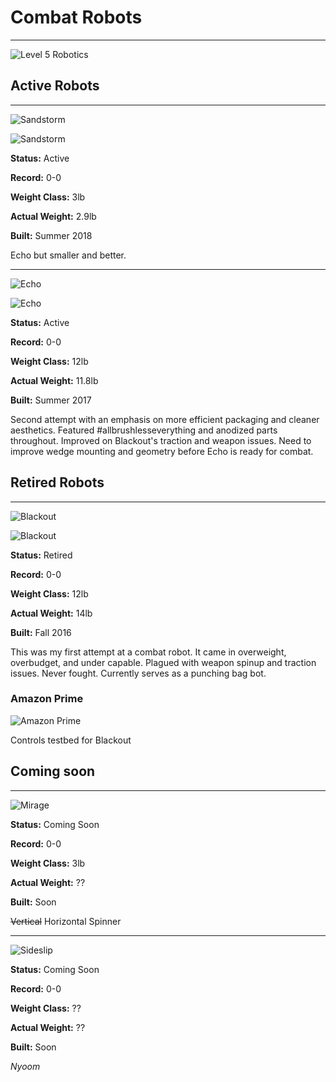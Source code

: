 # Combat Robots

---

![](https://i.imgur.com/KR5Z5Yo.png "Level 5 Robotics") 


## Active Robots

---

![](https://i.imgur.com/sHEKu1z.png "Sandstorm") 

![](https://i.imgur.com/9s8z3tam.jpg "Sandstorm") 

**Status:** Active

**Record:** 0-0

**Weight Class:** 3lb

**Actual Weight:** 2.9lb

**Built:** Summer 2018

Echo but smaller and better. 

---

![](https://i.imgur.com/4i1ynSF.png "Echo") 

![](https://i.imgur.com/mOHeoP1m.png "Echo") 

**Status:** Active

**Record:** 0-0

**Weight Class:** 12lb

**Actual Weight:** 11.8lb

**Built:** Summer 2017

Second attempt with an emphasis on more efficient packaging and cleaner aesthetics. Featured #allbrushlesseverything and anodized parts throughout. Improved on Blackout's traction and weapon issues. Need to improve wedge mounting and geometry before Echo is ready for combat. 

## Retired Robots

---

![](https://i.imgur.com/v1N655V.png "Blackout") 

![](https://i.imgur.com/iRiYpj0m.jpg "Blackout")

**Status:** Retired

**Record:** 0-0

**Weight Class:** 12lb

**Actual Weight:** 14lb

**Built:** Fall 2016

This was my first attempt at a combat robot. It came in overweight, overbudget, and under capable. Plagued with weapon spinup and traction issues. Never fought. Currently serves as a punching bag bot.

### Amazon Prime

![](https://i.imgur.com/VLluqjl.gif "Amazon Prime")

Controls testbed for Blackout

## Coming soon

---

![](https://i.imgur.com/XA5vA93.png "Mirage") 

**Status:** Coming Soon

**Record:** 0-0

**Weight Class:** 3lb

**Actual Weight:** ??

**Built:** Soon

~~Vertical~~ Horizontal Spinner

---

![](https://i.imgur.com/K73SGDB.png "Sideslip") 

**Status:** Coming Soon

**Record:** 0-0

**Weight Class:** ??

**Actual Weight:** ??

**Built:** Soon

_Nyoom_
